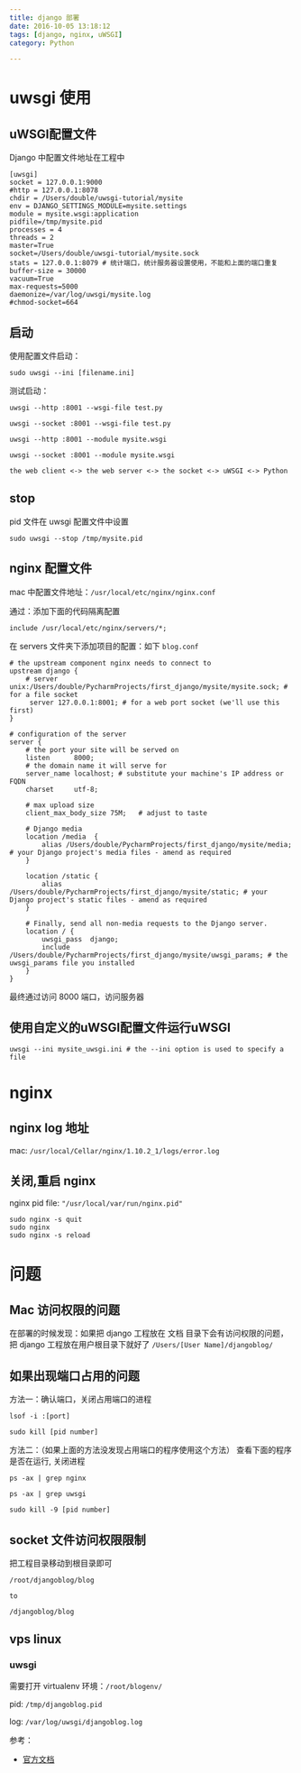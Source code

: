 ```yaml
---
title: django 部署
date: 2016-10-05 13:18:12
tags: [django, nginx, uWSGI]
category: Python

---
```



# uwsgi 使用

## uWSGI配置文件

Django 中配置文件地址在工程中

```
[uwsgi]
socket = 127.0.0.1:9000
#http = 127.0.0.1:8078
chdir = /Users/double/uwsgi-tutorial/mysite
env = DJANGO_SETTINGS_MODULE=mysite.settings
module = mysite.wsgi:application
pidfile=/tmp/mysite.pid
processes = 4
threads = 2
master=True
socket=/Users/double/uwsgi-tutorial/mysite.sock
stats = 127.0.0.1:8079 # 统计端口，统计服务器设置使用，不能和上面的端口重复
buffer-size = 30000
vacuum=True
max-requests=5000
daemonize=/var/log/uwsgi/mysite.log
#chmod-socket=664
```

## 启动

使用配置文件启动：

```
sudo uwsgi --ini [filename.ini]
```

测试启动：

```
uwsgi --http :8001 --wsgi-file test.py

uwsgi --socket :8001 --wsgi-file test.py

uwsgi --http :8001 --module mysite.wsgi

uwsgi --socket :8001 --module mysite.wsgi
```


```
the web client <-> the web server <-> the socket <-> uWSGI <-> Python
```

## stop

pid 文件在 uwsgi 配置文件中设置

```
sudo uwsgi --stop /tmp/mysite.pid
```


## nginx 配置文件
mac 中配置文件地址：`/usr/local/etc/nginx/nginx.conf`

通过：添加下面的代码隔离配置

```
include /usr/local/etc/nginx/servers/*;
```

在 servers 文件夹下添加项目的配置：如下 `blog.conf`

    # the upstream component nginx needs to connect to
    upstream django {
        # server unix:/Users/double/PycharmProjects/first_django/mysite/mysite.sock; # for a file socket
         server 127.0.0.1:8001; # for a web port socket (we'll use this first)
    }

    # configuration of the server
    server {
        # the port your site will be served on
        listen      8000;
        # the domain name it will serve for
        server_name localhost; # substitute your machine's IP address or FQDN
        charset     utf-8;

        # max upload size
        client_max_body_size 75M;   # adjust to taste

        # Django media
        location /media  {
            alias /Users/double/PycharmProjects/first_django/mysite/media;  # your Django project's media files - amend as required
        }

        location /static {
            alias /Users/double/PycharmProjects/first_django/mysite/static; # your Django project's static files - amend as required
        }

        # Finally, send all non-media requests to the Django server.
        location / {
            uwsgi_pass  django;
            include     /Users/double/PycharmProjects/first_django/mysite/uwsgi_params; # the uwsgi_params file you installed
        }
    }

最终通过访问 8000 端口，访问服务器

## 使用自定义的uWSGI配置文件运行uWSGI

    uwsgi --ini mysite_uwsgi.ini # the --ini option is used to specify a file

# nginx 

## nginx log 地址
mac: `/usr/local/Cellar/nginx/1.10.2_1/logs/error.log`

## 关闭,重启 nginx

nginx pid file: `"/usr/local/var/run/nginx.pid"` 

```
sudo nginx -s quit
sudo nginx
sudo nginx -s reload
```

# 问题

## Mac 访问权限的问题

在部署的时候发现：如果把 django 工程放在 文档 目录下会有访问权限的问题，把 django 工程放在用户根目录下就好了 `/Users/[User Name]/djangoblog/`

## 如果出现端口占用的问题

方法一：确认端口，关闭占用端口的进程

```
lsof -i :[port]

sudo kill [pid number]
```

方法二：（如果上面的方法没发现占用端口的程序使用这个方法）
查看下面的程序是否在运行, 关闭进程

```
ps -ax | grep nginx

ps -ax | grep uwsgi

sudo kill -9 [pid number]
```

## socket 文件访问权限限制

把工程目录移动到根目录即可

```
/root/djangoblog/blog

to

/djangoblog/blog
```

## vps linux

### uwsgi

需要打开 virtualenv 环境：`/root/blogenv/`

pid: `/tmp/djangoblog.pid`

log: `/var/log/uwsgi/djangoblog.log`






参考：

- [官方文档](http://uwsgi-docs.readthedocs.io/en/latest/tutorials/Django_and_nginx.html)
